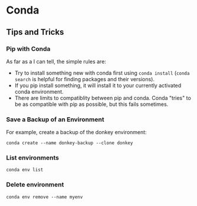 # Conda #
## Tips and Tricks ##

### Pip with Conda ###
As far as a I can tell, the simple rules are:

* Try to install something new with conda first using `conda install` (`conda search` is helpful for finding packages and their versions).
* If you pip install something, it will install it to your currently activated conda environment.
* There are limits to compatiblity between pip and conda. Conda "tries" to be as compatible with pip as possible, but this fails sometimes.

### Save a Backup of an Environment ###
For example, create a backup of the donkey environment:
```
conda create --name donkey-backup --clone donkey
```

### List environments ###
```
conda env list
```

### Delete environment ###
```
conda env remove --name myenv
```